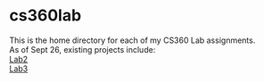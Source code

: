 # cs360lab
This is the home directory for each of my CS360 Lab assignments.<br>
As of Sept 26, existing projects include:<br>
[Lab2](https://nledge.github.io/cs360lab/Lab2/)<br>
[Lab3](https://nledge.github.io/cs360lab/Lab3/)<br>
